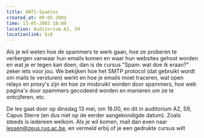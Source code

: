 ```yaml
---
title: ANTI-Spamles
created_at: 09-05-2003
time: 13-05-2003 18:00
location: Auditorium A2, S9
locationlink: $s9
---
```


Als je wil weten hoe de spammers te werk gaan, hoe ze proberen te verbergen vanwaar hun emails komen en waar hun websites gehost worden en wat je er tegen kan doen, dan is de cursus "Spam: wat doe ik eraan?" zeker iets voor jou. We bekijken hoe het SMTP protocol (dat gebruikt wordt om mails te versturen) werkt en hoe je emails moet traceren, wat open relays en proxy's zijn en hoe ze misbruikt worden door spammers, hoe web pagina's door spammers gecodeerd worden en manieren om ze te ontcijferen, etc.

De les gaat door op dinsdag 13 mei, om 18.00, en dit in auditorium A2, S9, Capus Sterre (en dus niet op de eerder aangekondigde datum). Zoals steeds is iedereen welkom. Als je wil komen, mail dan even naar lessen@zeus.rug.ac.be, en vermeld erbij of je een gedrukte cursus wilt
